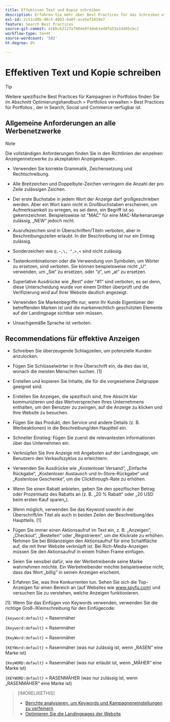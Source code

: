 ```yaml
---
title: Effektiven Text und Kopie schreiben
description: Erfahren Sie mehr über Best Practices für das Schreiben effektiver Anzeigenkopien.
exl-id: 2c51cd0b-90c5-4093-9a0f-ace5ef1019e7
feature: Search Best Practices
source-git-commit: e16bc62127a708de8f4deb1eddfa53a14405cbc2
workflow-type: tm+mt
source-wordcount: '582'
ht-degree: 0%

---
```


# Effektiven Text und Kopie schreiben

>[!TIP]
>
>Weitere spezifische Best Practices für Kampagnen in Portfolios finden Sie im Abschnitt Optimierungshandbuch > Portfolios verwalten > Best Practices für Portfolios , der in Search, Social und Commerce verfügbar ist.<!-- verify convention for referencing Optimization Guide here -->

## Allgemeine Anforderungen an alle Werbenetzwerke

>[!NOTE]
>
>Die vollständigen Anforderungen finden Sie in den Richtlinien der einzelnen Anzeigennetzwerke zu akzeptablen Anzeigenkopien .

* Verwenden Sie korrekte Grammatik, Zeichensetzung und Rechtschreibung.

* Alle Breitzeichen und Doppelbyte-Zeichen verringern die Anzahl der pro Zeile zulässigen Zeichen.

* Der erste Buchstabe in jedem Wort der Anzeige darf großgeschrieben werden. Aber ein Wort kann nicht in Großbuchstaben erscheinen, um Aufmerksamkeit zu erregen, es sei denn, ein Begriff ist so gekennzeichnet. Beispielsweise ist &quot;MAC&quot; für eine MAC-Markenanzeige zulässig, „NEW“ jedoch nicht.

* Ausrufezeichen sind in Überschriften/Titeln verboten, aber in Beschreibungszeilen erlaubt. In der Beschreibung ist nur ein Eintrag zulässig.

* Sonderzeichen wie `@,~,\, ^,>,<` sind nicht zulässig.

* Tastenkombinationen oder die Verwendung von Symbolen, um Wörter zu ersetzen, sind verboten. Sie können beispielsweise nicht „U“ verwenden, um „Sie“ zu ersetzen, oder &quot;`@`&quot;, um „at“ zu ersetzen.

* Superlative Ausdrücke wie „Best“ oder &quot;#1“ sind verboten, es sei denn, diese Unterscheidung wurde von einem Dritten überprüft und die Verifizierung wird auf Ihrer Website deutlich angezeigt.

* Verwenden Sie Markenbegriffe nur, wenn Ihr Kunde Eigentümer der betreffenden Marken ist und die markenrechtlich geschützten Elemente auf der Landingpage sichtbar sein müssen.

* Unsachgemäße Sprache ist verboten.

## Recommendations für effektive Anzeigen

* Schreiben Sie überzeugende Schlagzeilen, um potenzielle Kunden anzulocken.

* Fügen Sie Schlüsselwörter in Ihre Überschrift ein, da dies das ist, wonach die meisten Menschen suchen. [1]

* Erstellen und kopieren Sie Inhalte, die für die vorgesehene Zielgruppe geeignet sind.

* Erstellen Sie Anzeigen, die spezifisch sind, Ihre Absicht klar kommunizieren und das Wertversprechen Ihres Unternehmens enthalten, um den Benutzer zu zwingen, auf die Anzeige zu klicken und Ihre Website zu besuchen.

* Fügen Sie das Produkt, den Service und andere Details (z. B. Werbeaktionen) in die Beschreibung/den Hauptteil ein.

* Schneller Einstieg: Fügen Sie zuerst die relevantesten Informationen über das Unternehmen ein.

* Verknüpfen Sie Ihre Anzeige mit Angeboten auf der Landingpage, um Benutzern den Verkaufszyklus zu erleichtern.

* Verwenden Sie Ausdrücke wie „Kostenloser Versand“, „Einfache Rückgabe“, „Kostenloser Austausch und In-Store-Rückgabe“ und „Kostenlose Geschenke“, um die Clickthrough-Rate zu erhöhen.

* Wenn Sie einen Rabatt anbieten, geben Sie den spezifischen Betrag oder Prozentsatz des Rabatts an (z. B. „20 % Rabatt“ oder „20 USD beim ersten Kauf sparen„).

* Wenn möglich, verwenden Sie das Keyword sowohl in der Überschrift/im Titel als auch in beiden Zeilen der Beschreibung/des Hauptteils. [1]

* Fügen Sie immer einen Aktionsaufruf im Text ein, z. B. „Anzeigen“, „Checkout“, „Bestellen“ oder „Registrieren“, um die Klickrate zu erhöhen. Nehmen Sie bei Bildanzeigen den Aktionsaufruf für eine Schaltfläche auf, die mit Ihrer Website verknüpft ist. Bei Rich-Media-Anzeigen müssen Sie den Aktionsaufruf in einem frühen Frame einfügen.

* Seien Sie sensibel dafür, wie der Werbetreibende seine Marke wahrnehmen möchte. Ein Werbetreibender möchte beispielsweise nicht, dass das Wort „billig“ in seinen Anzeigen erscheint.

* Erfahren Sie, was Ihre Konkurrenten tun. Sehen Sie sich die Top-Anzeigen für einen Bereich an (auf Websites wie www.spyfu.com) und versuchen Sie zu verstehen, welche Anzeigen funktionieren.

[1]: Wenn Sie das Einfügen von Keywords verwenden, verwenden Sie die richtige Groß-/Kleinschreibung für den Einfügecode:

`{keyword:default}` = Rasenmäher

`{Keyword:default}` = Rasenmäher

`{KeyWord:default}` = Rasenmäher

`{KEYWord:default}` = Rasenmäher (was nur zulässig ist, wenn „RASEN“ eine Marke ist)

`{KeyWORD:default}` = Rasenmäher (was nur erlaubt ist, wenn „MÄHER“ eine Marke ist)

`{KEYWORD:default}` = RASENMÄHER (was nur zulässig ist, wenn „RASENMÄHER“ eine Marke ist)

>[!MORELIKETHIS]
>
>* [Berichte analysieren, um Keywords und Kampagneneinstellungen zu verfeinern](best-practices-analyze.md)
>* [Optimieren Sie die Landingpages der Website](best-practices-optimize.md)
